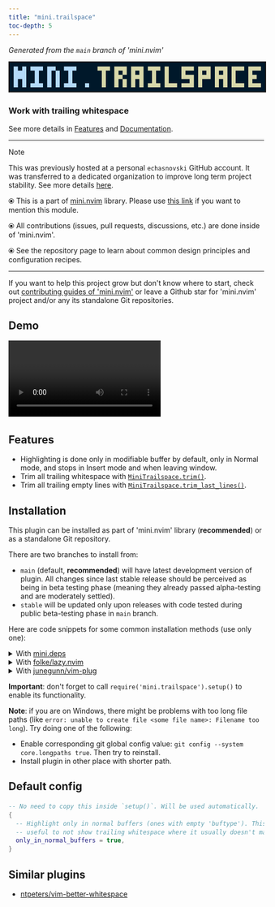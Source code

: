 ```yaml
---
title: "mini.trailspace"
toc-depth: 5
---
```


_Generated from the `main` branch of 'mini.nvim'_

<p align="center"> <img src="https://github.com/nvim-mini/assets/blob/main/logo-2/logo-trailspace_readme.png?raw=true" alt="mini.trailspace" style="max-width:100%;border:solid 2px"/> </p>

### Work with trailing whitespace

See more details in [Features](#features) and [Documentation](../doc/mini-trailspace.qmd).

---

> [!NOTE]
> This was previously hosted at a personal `echasnovski` GitHub account. It was transferred to a dedicated organization to improve long term project stability. See more details [here](https://github.com/nvim-mini/mini.nvim/discussions/1970).

⦿ This is a part of [mini.nvim](https://github.com/nvim-mini/mini.nvim) library. Please use [this link](https://github.com/nvim-mini/mini.nvim/blob/main/readmes/mini-trailspace.md) if you want to mention this module.

⦿ All contributions (issues, pull requests, discussions, etc.) are done inside of 'mini.nvim'.

⦿ See the repository page to learn about common design principles and configuration recipes.

---

If you want to help this project grow but don't know where to start, check out [contributing guides of 'mini.nvim'](https://github.com/nvim-mini/mini.nvim/blob/main/CONTRIBUTING.md) or leave a Github star for 'mini.nvim' project and/or any its standalone Git repositories.

## Demo

![](https://github.com/nvim-mini/assets/blob/main/demo/demo-trailspace.mp4?raw=true)

## Features

- Highlighting is done only in modifiable buffer by default, only in Normal mode, and stops in Insert mode and when leaving window.
- Trim all trailing whitespace with [`MiniTrailspace.trim()`](../doc/mini-trailspace.qmd#minitrailspace.trim).
- Trim all trailing empty lines with [`MiniTrailspace.trim_last_lines()`](../doc/mini-trailspace.qmd#minitrailspace.trim_last_lines).

## Installation

This plugin can be installed as part of 'mini.nvim' library (**recommended**) or as a standalone Git repository.

There are two branches to install from:

- `main` (default, **recommended**) will have latest development version of plugin. All changes since last stable release should be perceived as being in beta testing phase (meaning they already passed alpha-testing and are moderately settled).
- `stable` will be updated only upon releases with code tested during public beta-testing phase in `main` branch.

Here are code snippets for some common installation methods (use only one):

<details>
<summary>With <a href="https://github.com/nvim-mini/mini.nvim/blob/main/readmes/mini-deps.md">mini.deps</a></summary>

- 'mini.nvim' library:

    | Branch | Code snippet                                  |
    |--------|-----------------------------------------------|
    | Main   | *Follow recommended ‘mini.deps’ installation* |
    | Stable | *Follow recommended ‘mini.deps’ installation* |

- Standalone plugin:

    | Branch | Code snippet                                                         |
    |--------|----------------------------------------------------------------------|
    | Main   | `add(‘nvim-mini/mini.trailspace’)`                                   |
    | Stable | `add({ source = ‘nvim-mini/mini.trailspace’, checkout = ‘stable’ })` |

</details>

<details>
<summary>With <a href="https://github.com/folke/lazy.nvim">folke/lazy.nvim</a></summary>

- 'mini.nvim' library:

    | Branch | Code snippet                                  |
    |--------|-----------------------------------------------|
    | Main   | `{ 'nvim-mini/mini.nvim', version = false },` |
    | Stable | `{ 'nvim-mini/mini.nvim', version = '*' },`   |

- Standalone plugin:

    | Branch | Code snippet                                        |
    |--------|-----------------------------------------------------|
    | Main   | `{ 'nvim-mini/mini.trailspace', version = false },` |
    | Stable | `{ 'nvim-mini/mini.trailspace', version = '*' },`   |

</details>

<details>
<summary>With <a href="https://github.com/junegunn/vim-plug">junegunn/vim-plug</a></summary>

- 'mini.nvim' library:

    | Branch | Code snippet                                         |
    |--------|------------------------------------------------------|
    | Main   | `Plug 'nvim-mini/mini.nvim'`                         |
    | Stable | `Plug 'nvim-mini/mini.nvim', { 'branch': 'stable' }` |

- Standalone plugin:

    | Branch | Code snippet                                               |
    |--------|------------------------------------------------------------|
    | Main   | `Plug 'nvim-mini/mini.trailspace'`                         |
    | Stable | `Plug 'nvim-mini/mini.trailspace', { 'branch': 'stable' }` |

</details>

**Important**: don't forget to call `require('mini.trailspace').setup()` to enable its functionality.

**Note**: if you are on Windows, there might be problems with too long file paths (like `error: unable to create file <some file name>: Filename too long`). Try doing one of the following:

- Enable corresponding git global config value: `git config --system core.longpaths true`. Then try to reinstall.
- Install plugin in other place with shorter path.

## Default config

```lua
-- No need to copy this inside `setup()`. Will be used automatically.
{
  -- Highlight only in normal buffers (ones with empty 'buftype'). This is
  -- useful to not show trailing whitespace where it usually doesn't matter.
  only_in_normal_buffers = true,
}
```

## Similar plugins

- [ntpeters/vim-better-whitespace](https://github.com/ntpeters/vim-better-whitespace)
